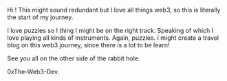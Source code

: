 Hi ! 
This might sound redundant but I love all things web3, so this is literally the start of my journey. 

I love puzzles so I thing I might be on the right track. Speaking of which I love playing all kinds of instruments. Again, puzzles. 
I might create a travel blog on this web3 journey, since there is a lot to be learn! 

See you all on the other side of the rabbit hole. 

0xThe-Web3-Dev. 
